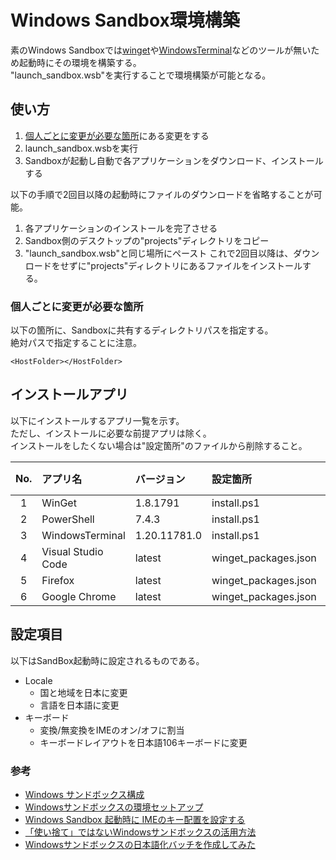 # Windows Sandbox環境構築
素のWindows Sandboxでは[winget](https://github.com/microsoft/winget-cli)や[WindowsTerminal](https://github.com/microsoft/terminal)などのツールが無いため起動時にその環境を構築する。\
"launch_sandbox.wsb"を実行することで環境構築が可能となる。

## 使い方
1. [個人ごとに変更が必要な箇所](#-個人ごとに変更が必要な箇所)にある変更をする
1. launch_sandbox.wsbを実行
1. Sandboxが起動し自動で各アプリケーションをダウンロード、インストールする

以下の手順で2回目以降の起動時にファイルのダウンロードを省略することが可能。
1. 各アプリケーションのインストールを完了させる
1. Sandbox側のデスクトップの"projects"ディレクトリをコピー
1. "launch_sandbox.wsb"と同じ場所にペースト
これで2回目以降は、ダウンロードをせずに"projects"ディレクトリにあるファイルをインストールする。

### 個人ごとに変更が必要な箇所
以下の箇所に、Sandboxに共有するディレクトリパスを指定する。\
絶対パスで指定することに注意。
```
<HostFolder></HostFolder>
```

## インストールアプリ
以下にインストールするアプリ一覧を示す。\
ただし、インストールに必要な前提アプリは除く。\
インストールをしたくない場合は"設定箇所"のファイルから削除すること。

| No. | アプリ名           | バージョン   | 設定箇所             | WinGet使用 |
| :-: | :----------------- | :----------- | :------------------- | :--------: |
|  1  | WinGet             | 1.8.1791     | install.ps1          |     No     |
|  2  | PowerShell         | 7.4.3        | install.ps1          |     No     |
|  3  | WindowsTerminal    | 1.20.11781.0 | install.ps1          |     No     |
|  4  | Visual Studio Code | latest       | winget_packages.json |     Yes    |
|  5  | Firefox            | latest       | winget_packages.json |     Yes    |
|  6  | Google Chrome      | latest       | winget_packages.json |     Yes    |

## 設定項目
以下はSandBox起動時に設定されるものである。
- Locale
  - 国と地域を日本に変更
  - 言語を日本語に変更
- キーボード
  - 変換/無変換をIMEのオン/オフに割当
  - キーボードレイアウトを日本語106キーボードに変更

### 参考
- [Windows サンドボックス構成](https://learn.microsoft.com/ja-jp/windows/security/application-security/application-isolation/windows-sandbox/windows-sandbox-configure-using-wsb-file)
- [Windowsサンドボックスの環境セットアップ](https://zenn.dev/mebiusbox/articles/a27432ce984382)
- [Windows Sandbox 起動時に IMEのキー配置を設定する](https://qiita.com/shigeokamoto/items/d822f04acf4fe16c94e2)
- [「使い捨て」ではないWindowsサンドボックスの活用方法](https://zenn.dev/gomita/articles/fb37e86afcc84d)
- [Windowsサンドボックスの日本語化バッチを作成してみた](https://www.osadasoft.com/windows%E3%82%B5%E3%83%B3%E3%83%89%E3%83%9C%E3%83%83%E3%82%AF%E3%82%B9%E3%81%AE%E6%97%A5%E6%9C%AC%E8%AA%9E%E5%8C%96%E3%83%90%E3%83%83%E3%83%81/)
